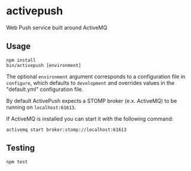 activepush
==========

Web Push service built around ActiveMQ

Usage
-----

    npm install
    bin/activepush [environment]

The optional `environment` argument corresponds to a configuration file in `configure`, which defaults to `development` and overrides values in the "default.yml" configuration file.

By default ActivePush expects a STOMP broker (e.x. ActiveMQ) to be running on `localhost:61613`.

If ActiveMQ is installed you can start it with the following command:

    activemq start broker:stomp://localhost:61613

Testing
-------

    npm test
